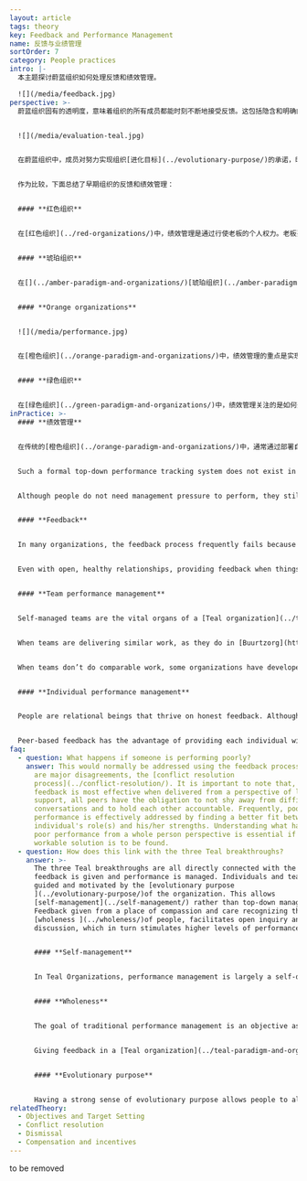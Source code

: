 ```yaml
---
layout: article
tags: theory
key: Feedback and Performance Management
name: 反馈与业绩管理
sortOrder: 7
category: People practices
intro: |-
  本主题探讨蔚蓝组织如何处理反馈和绩效管理。

  ![](/media/feedback.jpg)
perspective: >-
  蔚蓝组织固有的透明度，意味着组织的所有成员都能时刻不断地接受反馈。这包括隐含和明确的反馈。隐含反馈指的是，个人能自由获取关于组织整体状态的信息。明确反馈是指，同事之间公开分享他们对其他成员和团队的想法和感受。


  ![](/media/evaluation-teal.jpg)


  在蔚蓝组织中，成员对努力实现组织[进化目标](../evolutionary-purpose/)的承诺，时刻内在地激励着成员努力工作。绩效主要在团队层面进行，通过同事反馈和效仿竞争来管理。信息和结果都被公开共享，人们能得到信任，所以有权了解组织和其他团队的表现情况。提供反馈是所有人共同的责任，对团队和个人层面的反馈会自动频繁的发生。在蔚蓝组织中，反馈的作用尤其有用，因为这类反馈不带有评判能量，并且都带有开放性的坦诚探索和接纳精神。蔚蓝看重的是完整的人，而不仅仅是他们所做的工作。


  作为比较，下面总结了早期组织的反馈和绩效管理：


  #### **红色组织**


  在[红色组织](../red-organizations/)中，绩效管理是通过行使老板的个人权力。老板要求成员毫无疑问地服从命令，以保持其强硬而强大的形象。追随者为了寻求保护和安全而服从。反馈以奖惩的形式给出，目的是强化老板的权力。


  #### **琥珀组织**


  在[](../amber-paradigm-and-organizations/)[琥珀组织](../amber-paradigm-and-organizations/)中，绩效管理的目的是为了保持稳定性和施加控制。领导经常认为工人都懒惰、也不诚实，需要密切监视其工作表现，以确保命令得到妥善执行。顺从者得到奖励。失败很快就会被指出。屡犯者有被小组/组织拒绝的风险，并严重丢面子。


  #### **Orange organizations**


  ![](/media/performance.jpg)


  在[橙色组织](../orange-paradigm-and-organizations/)中，绩效管理的重点是实现目的和目标。每个人都要根据管理层设定的“努力延伸”目标来衡量（并评级）自己的表现。高度重视创新和可定量评估的成功结果。反馈是一个自上而下的过程，关注工作绩效，目的是鼓励人们取得更大的成果。


  #### **绿色组织**


  在[绿色组织](../green-paradigm-and-organizations/)中，绩效管理关注的是如何开展工作，而不是取得什么成果。与激励目标相关联的强大价值观，支撑着成员能自觉管理自己的绩效。管理者成为仆人式的领导，并努力去帮助并授权给那些在第一线工作的成员。反馈通常通过一种叫做[360度反馈](https://en.wikipedia.org/wiki/360-degree_feedback)的流程来进行，目的是同时培养并支持个人发展和组织文化。
inPractice: >-
  #### **绩效管理**


  在传统的[橙色组织](../orange-paradigm-and-organizations/)中，通常通过部署自上而下的绩效管理系统来监控绩效，以确保所设定的个人目标与组织的战略业务目标相一致。在这个高度文档化的过程中，经理和成员针对需要实现的目标达成一致。层次结构指令体系对实现指定的业务目标负全责。因此，为了确保通过个人贡献实现目标，并最好超越目标，通常会对成员施加压力。


  Such a formal top-down performance tracking system does not exist in [Teal organizations](../teal-paradigm-and-organizations/). In a self-managed Teal organization where there are no bosses, the drive to deliver results comes from intrinsic motivation. Teal organizations hold that people are motivated when their work has a meaningful [purpose](../listening-to-purpose/), when they are subject to healthy peer pressure and when they have access to accurate feedback from the outside world. They believe that people tend to become more deeply engaged, and achieve far more than is asked for, when they are doing worthwhile work with full responsibility and ready access to needed resources.


  Although people do not need management pressure to perform, they still need to know how they are doing. For this purpose feedback is extensively used in Teal organizations with a primary focus on team performance.


  #### **Feedback**


  In many organizations, the feedback process frequently fails because it comes from a place of fear, judgement and separation. Feedback given from love, acceptance and connection is a nourishing experience that allows people to gauge where they are and to work out collaboratively what they need to do next. Efficient feedback facilitates growth and enables people to align what the organization needs with what energizes them.


  Even with open, healthy relationships, providing feedback when things don’t go as expected can be a challenge for some. Providing timely feedback about missed expectations or tensions is a key Teal practice to be embraced regardless of discomfort. [Teal organizations ](../teal-paradigm-and-organizations/)are high on trust and low on fear. Being able to give effective feedback in this environment is a vital skill. Employees are often trained to use approaches such as [Nonviolent Communication](https://en.wikipedia.org/wiki/Nonviolent_Communication) so that they can be mindful about their intentions and their practice when giving feedback. 


  #### **Team performance management**


  Self-managed teams are the vital organs of a [Teal organization](../teal-paradigm-and-organizations/). When people have a clear understanding of the purpose of their work and know what is expected, teams are more than capable of setting goals and organizing to achieve them. To support this way of working, information is openly shared about the performance of each team. This would be threatening in a more traditional organization, but is liberating in a Teal organization because people know that the information will not be used against them. No one needs to be protected from the facts, good or bad.


  When teams are delivering similar work, as they do in [Buurtzorg](https://www.buurtzorgnederland.com/) for instance, a team can easily assess their productivity compared to that of the other teams. Those at the bottom of the list are motivated by pride rather than fear to improve. More significantly, the other teams are ready and willing to share what they do and provide any help required. The work of the organization is more important than any ego driven competition between the teams.


  When teams don’t do comparable work, some organizations have developed a different process. At [Morning Star](https://www.morningstarco.com/) for example, teams prepare a presentation for their colleagues every year where they candidly share what went well, what didn’t, how efficient they were and what they plan to do in the year ahead. Teams that haven’t performed well are challenged and supported in equal measure. In the process they receive helpful feedback and input to help them make the necessary improvements.


  #### **Individual performance management**


  People are relational beings that thrive on honest feedback. Although the primary focus is on team performance, [Teal organizations ](../teal-paradigm-and-organizations/)recognize that being able to give open, non-judgmental individual feedback to peers is vital. Some organisations such as [FAVI](http://www.favi.com/) have stopped having formal appraisal discussions because feedback is exchanged so freely. Most others still see value in having a formal period once a year to reflect on their work. These appraisals are naturally built around peer-based processes.


  Peer-based feedback has the advantage of providing each individual with a broader, more meaningful perspective on their contribution. Feedback goes beyond the confines of a narrow discussion about the job and brings in a wider exploration of the person’s hopes, fears and sense of purpose in life.
faq:
  - question: What happens if someone is performing poorly?
    answer: This would normally be addressed using the feedback process, or if there
      are major disagreements, the [conflict resolution
      process](../conflict-resolution/). It is important to note that, while
      feedback is most effective when delivered from a perspective of love and
      support, all peers have the obligation to not shy away from difficult
      conversations and to hold each other accountable. Frequently, poor
      performance is effectively addressed by finding a better fit between an
      individual's role(s) and his/her strengths. Understanding what has led to
      poor performance from a whole person perspective is essential if a
      workable solution is to be found.
  - question: How does this link with the three Teal breakthroughs?
    answer: >-
      The three Teal breakthroughs are all directly connected with the way
      feedback is given and performance is managed. Individuals and teams are
      guided and motivated by the [evolutionary purpose
      ](../evolutionary-purpose/)of the organization. This allows
      [self-management](../self-management/) rather than top-down management.
      Feedback given from a place of compassion and care recognizing the
      [wholeness ](../wholeness/)of people, facilitates open inquiry and
      discussion, which in turn stimulates higher levels of performance.


      #### **Self-management**


      In Teal Organizations, performance management is largely a self-directed process. Individuals and teams take responsibility for their own performance and growth, while soliciting feedback from others when relevant.


      #### **Wholeness**


      The goal of traditional performance management is an objective assessment of how well someone does their job. This assessment is subject to rating errors and biases. This subjective element often generates fear and/or frustration. Under these conditions people tend to disengage.


      Giving feedback in a [Teal organization](../teal-paradigm-and-organizations/)  is an opportunity to recognize the whole person (including their hopes, fears and aspirations). Feedback has the sole aim of helping each other, peer-to-peer. Giving feedback from a position of love, acceptance and connection allows people to lower their defenses and engage with each other openly and honestly. Not surprisingly, when people feel valued for who they are, they are more receptive to constructive feedback and contribute far more to their work. In a Teal organization performance management changes from managing someone’s performance to creating the conditions where someone can perform.


      #### **Evolutionary purpose**


      Having a strong sense of evolutionary purpose allows people to align their efforts with the purpose of the organization and thus to manage their own performance. They contribute because they **want** to, not because they **have** to. When the [purpose ](../listening-to-purpose/)is clear and meaningful, feedback can easily be given about how well a contribution or a decision aligns with the direction of the organization. Performance management becomes "How can we respond to what is happening?" rather than "How well am I performing against the plan?". Having a meaningful evolutionary purpose guides what action is taken next.
relatedTheory:
  - Objectives and Target Setting
  - Conflict resolution
  - Dismissal
  - Compensation and incentives
---
```

to be removed